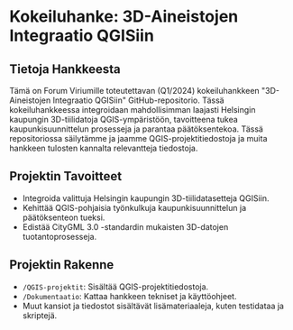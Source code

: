 # Kokeiluhanke: 3D-Aineistojen Integraatio QGISiin

## Tietoja Hankkeesta
Tämä on Forum Viriumille toteutettavan (Q1/2024) kokeiluhankkeen "3D-Aineistojen Integraatio QGISiin" GitHub-repositorio. Tässä kokeiluhankkeessa integroidaan mahdollisimman laajasti Helsingin kaupungin 3D-tiilidatoja QGIS-ympäristöön, tavoitteena tukea kaupunkisuunnittelun prosesseja ja parantaa päätöksentekoa. Tässä repositoriossa säilytämme ja jaamme QGIS-projektitiedostoja ja muita hankkeen tulosten kannalta relevantteja tiedostoja.

## Projektin Tavoitteet
- Integroida valittuja Helsingin kaupungin 3D-tiilidatasetteja QGISiin.
- Kehittää QGIS-pohjaisia työnkulkuja kaupunkisuunnittelun ja päätöksenteon tueksi.
- Edistää CityGML 3.0 -standardin mukaisten 3D-datojen tuotantoprosesseja.

## Projektin Rakenne
- `/QGIS-projektit`: Sisältää QGIS-projektitiedostoja.
- `/Dokumentaatio`: Kattaa hankkeen tekniset ja käyttöohjeet.
- Muut kansiot ja tiedostot sisältävät lisämateriaaleja, kuten testidataa ja skriptejä.

